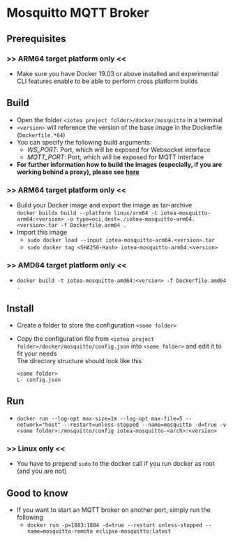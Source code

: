 <!---
  Copyright (c) 2021 Bosch.IO GmbH

  This Source Code Form is subject to the terms of the Mozilla Public
  License, v. 2.0. If a copy of the MPL was not distributed with this
  file, You can obtain one at https://mozilla.org/MPL/2.0/.

  SPDX-License-Identifier: MPL-2.0
-->

# Mosquitto MQTT Broker

## Prerequisites

### >> ARM64 target platform only <<

- Make sure you have Docker 19.03 or above installed and experimental CLI features enable to be able to perform cross platform builds

## Build

- Open the folder `<iotea project folder>/docker/mosquitto` in a terminal
- `<version>` will reference the version of the base image in the Dockerfile (`Dockerfile.*64`)
- You can specify the following build arguments:
  - _WS\_PORT_: Port, which will be exposed for Websocket interface
  - _MQTT\_PORT_: Port, which will be exposed for MQTT Interface
- __For further information how to build the images (especially, if you are working behind a proxy), please see [here](../README.md)__

### >> ARM64 target platform only <<

- Build your Docker image and export the image as tar-archive<br>
  `docker buildx build --platform linux/arm64 -t iotea-mosquitto-arm64:<version> -o type=oci,dest=./iotea-mosquitto-arm64.<version>.tar -f Dockerfile.arm64 .`
- Import this image
  - `sudo docker load --input iotea-mosquitto-arm64.<version>.tar`
  - `sudo docker tag <SHA256-Hash> iotea-mosquitto-arm64:<version>`

### >> AMD64 target platform only <<

- `docker build -t iotea-mosquitto-amd64:<version> -f Dockerfile.amd64 .`

## Install

- Create a folder to store the configuration `<some folder>`
- Copy the configuration file from `<iotea project folder>/docker/mosquitto/config.json` into `<some folder>` and edit it to fit your needs<br>
  The directory structure should look like this<br>

  ```code
  <some folder>
  L- config.json
  ```

## Run

- `docker run --log-opt max-size=1m --log-opt max-file=5 --network="host" --restart=unless-stopped --name=mosquitto -d=true -v <some folder>:/mosquitto/config iotea-mosquitto-<arch>:<version>`

### >> Linux only <<

- You have to prepend `sudo` to the docker call if you run docker as root (and you are not)

## Good to know

- If you want to start an MQTT broker on another port, simply run the following
  - `docker run -p=1883:1884 -d=true --restart unless-stopped --name=mosquitto-remote eclipse-mosquitto:latest`
